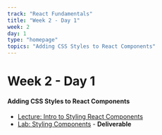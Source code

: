 ```yaml
---
track: "React Fundamentals"
title: "Week 2 - Day 1"
week: 2
day: 1
type: "homepage"
topics: "Adding CSS Styles to React Components"
---
```



# Week 2 - Day 1

#### Adding CSS Styles to React Components
- [Lecture: Intro to Styling React Components](/week-two/day-one/lecture-materials/intro-to-styling-components/)
- [Lab: Styling Components](/week-two/day-one/labs/styling-components-lab/) - **Deliverable**